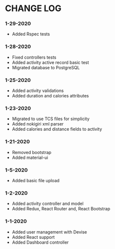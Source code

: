 # CHANGE LOG

### 1-29-2020
 - Added Rspec tests

### 1-28-2020
 - Fixed controllers tests
 - Added activity active record basic test
 - Migrated database to PostgreSQL

### 1-25-2020
 - Added activity validations
 - Added duration and calories attributes

### 1-23-2020
 - Migrated to use TCS files for simplicity
 - Added nokigiri xml parser
 - Added calories and distance fields to activity

### 1-21-2020
 - Removed bootstrap
 - Added material-ui

### 1-5-2020
 - Added basic file upload

### 1-2-2020
 - Added activity controller and model
 - Added Redux, React Router and, React Bootstrap

### 1-1-2020
 - Added user management with Devise
 - Added React support
 - Added Dashboard controller